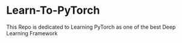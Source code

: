 # Learn-To-PyTorch
This Repo is dedicated to Learning PyTorch as one of the best Deep Learning Framework

<!--
12345678910111234567
-->
